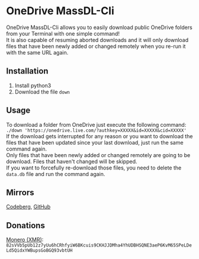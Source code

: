 # OneDrive MassDL-Cli
OneDrive MassDL-Cli allows you to easily download public OneDrive folders from your Terminal with one simple command! \
It is also capable of resuming aborted downloads and it will only download files that have been newly added or changed remotely when you re-run it with the same URL again.

## Installation
1. Install python3
2. Download the file `down`

## Usage
To download a folder from OneDrive just execute the following command: \
`./down 'https://onedrive.live.com/?authkey=XXXXX&id=XXXXX&cid=XXXXX'` \
If the download gets interrupted for any reason or you want to download the files that have been updated since your last download, just run the same command again. \
Only files that have been newly added or changed remotely are going to be download. Files that haven't changed will be skipped. \
If you want to forcefully re-download those files, you need to delete the `data.db` file and run the command again.

## Mirrors
[Codeberg](https://codeberg.org/PrivacyDev/OneDrive-MassDL-Cli), [GitHub](https://github.com/PrivacyDevel/OneDrive-MassDL-Cli)

## Donations
[Monero (XMR)](https://www.getmonero.org/): `82sVVb5pUb12z7yUu6hCRhfyiW6BKcuis9CKHJJDMha4YhUDBHSQNE3aeP6KvM65SPeLDeLd5QidxYWBupsGoBGQ93vbtUH`
